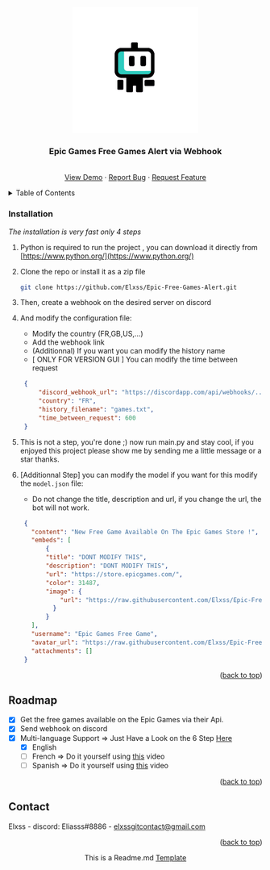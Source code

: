 <a name="readme-top"></a>

<!-- PROJECT LOGO -->
<br />
<div align="center">
  <a href="https://github.com/Elxss/Epic-Free-Games-Alert">
    <img src="images/logo.png" alt="Logo" width="250" height="250">
  </a>

  <h3 align="center">Epic Games Free Games Alert via Webhook</h3>

  <p align="center">
    <br />
    <a href="https://github.com/Elxss/Epic-Free-Games-Alert">View Demo</a>
    ·
    <a href="https://github.com/Elxss/Epic-Free-Games-Alert/issues">Report Bug</a>
    ·
    <a href="https://github.com/Elxss/Epic-Free-Games-Alert/issues">Request Feature</a>
  </p>
</div>



<!-- TABLE OF CONTENTS -->
<details>
  <summary>Table of Contents</summary>
  <ol>
    <li><a href="#installation">Installation</a></li>
    </li>
    <li><a href="#roadmap">Roadmap</a></li>
    <li><a href="#contact">Contact</a></li>
  </ol>
</details>



<!-- ABOUT THE PROJECT
## About The Project

[![Product Name Screen Shot][product-screenshot]](https://example.com)

There are many great README templates available on GitHub; however, I didn't find one that really suited my needs so I created this enhanced one. I want to create a README template so amazing that it'll be the last one you ever need -- I think this is it.

Here's why:
* Your time should be focused on creating something amazing. A project that solves a problem and helps others
* You shouldn't be doing the same tasks over and over like creating a README from scratch
* You should implement DRY principles to the rest of your life :smile:

Of course, no one template will serve all projects since your needs may be different. So I'll be adding more in the near future. You may also suggest changes by forking this repo and creating a pull request or opening an issue. Thanks to all the people have contributed to expanding this template!

Use the `BLANK_README.md` to get started.

<p align="right">(<a href="#readme-top">back to top</a>)</p>
 -->


<!-- GETTING STARTED
## Getting Started

This is an example of how you may give instructions on setting up your project locally.
To get a local copy up and running follow these simple example steps. -->

### Installation

_The installation is very fast only 4 steps_

1. Python is required to run the project , you can download it directly from [https://www.python.org/](https://www.python.org/)
2. Clone the repo or install it as a zip file
   ```sh
   git clone https://github.com/Elxss/Epic-Free-Games-Alert.git
   ```
3. Then, create a webhook on the desired server on discord
4. And modify the configuration file:
    - Modify the country (FR,GB,US,...)
    - Add the webhook link
    - (Additionnal) If you want you can modify the history name
    - [ ONLY FOR VERSION GUI ] You can modify the time between request
   ```json
    {
        "discord_webhook_url": "https://discordapp.com/api/webhooks/...",
        "country": "FR",
        "history_filename": "games.txt",
        "time_between_request": 600
    }
   ```
5. This is not a step, you're done ;) now run main.py and stay cool, if you enjoyed this project please show me by sending me a little message or a star thanks.

6. [Additionnal Step] you can modify the model if you want for this modify the `model.json` file:
   - Do not change the title, description and url, if you change the url, the bot will not work.
   ```json
    {
      "content": "New Free Game Available On The Epic Games Store !",
      "embeds": [
          {
          "title": "DONT MODIFY THIS",
          "description": "DONT MODIFY THIS",
          "url": "https://store.epicgames.com/",
          "color": 31487,
          "image": {
              "url": "https://raw.githubusercontent.com/Elxss/Epic-Free-Games-Alert/main/images/logo.png"
            }
          }
      ],
      "username": "Epic Games Free Game",
      "avatar_url": "https://raw.githubusercontent.com/Elxss/Epic-Free-Games-Alert/main/images/logo.png",
      "attachments": []
    }
   ```


<p align="right">(<a href="#readme-top">back to top</a>)</p>



<!-- ROADMAP -->
## Roadmap

- [x] Get the free games available on the Epic Games via their Api.
- [x] Send webhook on discord
- [x] Multi-language Support => Just Have a Look on the 6 Step <a href="#installation">Here</a>
    - [x] English
    - [ ] French => Do it yourself using [this](https://www.youtube.com/@Elxss) video
    - [ ] Spanish => Do it yourself using [this](https://www.youtube.com/@Elxss) video

<p align="right">(<a href="#readme-top">back to top</a>)</p>

<!-- CONTACT -->
## Contact

Elxss - discord: Eliasss#8886 - elxssgitcontact@gmail.com

<p align="right">(<a href="#readme-top">back to top</a>)</p>

<p align="center">This is a Readme.md <a href="https://github.com/othneildrew/Best-README-Template/blob/master/README.md">Template</a></p>
